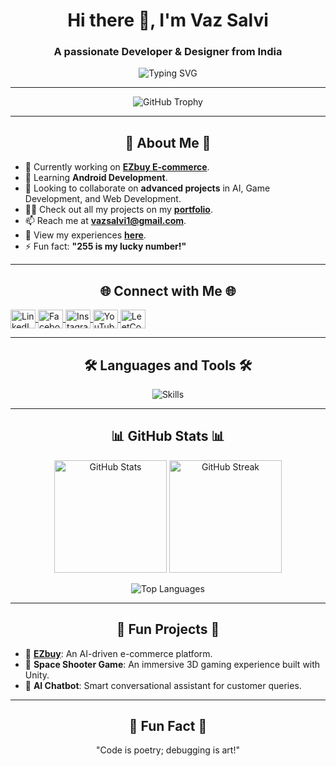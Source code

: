 <h1 align="center">Hi there 👋, I'm Vaz Salvi</h1>
<h3 align="center">A passionate Developer & Designer from India</h3>

<p align="center">
  <img src="https://readme-typing-svg.herokuapp.com?font=Fira+Code&weight=600&size=22&pause=1000&color=F700FF&width=435&lines=Creative+Developer;UI%2FUX+Enthusiast;Always+Learning%2C+Always+Growing" alt="Typing SVG" />
</p>

---

<p align="center">
  <img src="https://github-profile-trophy.vercel.app/?username=vazsalvi&theme=onedark&column=7&margin-w=15&margin-h=15" alt="GitHub Trophy" />
</p>

---

<h2 align="center">🌟 About Me 🌟</h2>
<ul>
  <li>🔭 Currently working on <a href="https://github.com/vazsalvi/EZbuy_Ecommerce" target="_blank"><b>EZbuy E-commerce</b></a>.</li>
  <li>🌱 Learning <b>Android Development</b>.</li>
  <li>👯 Looking to collaborate on <b>advanced projects</b> in AI, Game Development, and Web Development.</li>
  <li>👨‍💻 Check out all my projects on my <a href="https://salviportfolio.freewebhostmost.com/about/" target="_blank"><b>portfolio</b></a>.</li>
  <li>📫 Reach me at <a href="mailto:vazsalvi1@gmail.com"><b>vazsalvi1@gmail.com</b></a>.</li>
  <li>📄 View my experiences <a href="https://drive.google.com/file/d/1eNDNyhEYYLRxgrUoRQ7ewKZOtwj6tT9j/view?usp=sharing" target="_blank"><b>here</b></a>.</li>
  <li>⚡ Fun fact: <b>"255 is my lucky number!"</b></li>
</ul>

---

<h2 align="center">🌐 Connect with Me 🌐</h2>
<p align="left">
  <a href="https://www.linkedin.com/in/salvi-vaz-56a3b628a/" target="_blank">
    <img align="center" src="https://raw.githubusercontent.com/rahuldkjain/github-profile-readme-generator/master/src/images/icons/Social/linked-in-alt.svg" alt="LinkedIn" height="30" width="40" />
  </a>
  <a href="https://www.facebook.com/salvivaz.vaz" target="_blank">
    <img align="center" src="https://raw.githubusercontent.com/rahuldkjain/github-profile-readme-generator/master/src/images/icons/Social/facebook.svg" alt="Facebook" height="30" width="40" />
  <a href="https://www.instagram.com/ithome_grace/" target="_blank">
    <img align="center" src="https://upload.wikimedia.org/wikipedia/commons/a/a5/Instagram_icon.png" alt="Instagram" height="30" width="40" />
  </a>
  <a href="https://www.youtube.com/@salvivaz9020" target="_blank">
    <img align="center" src="https://www.vectorlogo.zone/logos/youtube/youtube-icon.svg" alt="YouTube" height="30" width="40" />
  </a>
  <a href="https://leetcode.com/u/vazsalvi/" target="_blank">
    <img align="center" src="https://upload.wikimedia.org/wikipedia/commons/1/19/LeetCode_logo_black.png" alt="LeetCode" height="30" width="40" />
  </a>
</p>

---

<h2 align="center">🛠️ Languages and Tools 🛠️</h2>
<p align="center">
  <img src="https://skillicons.dev/icons?i=android,bootstrap,c,cpp,css,figma,firebase,flutter,go,html,java,javascript,kotlin,linux,mongodb,mysql,nodejs,php,python,pytorch,react,tailwind,tensorflow,typescript,unity,vue" alt="Skills" />
</p>

---

<h2 align="center">📊 GitHub Stats 📊</h2>
<div align="center">
  <img src="https://github-readme-stats.vercel.app/api?username=vazsalvi&show_icons=true&theme=radical" alt="GitHub Stats" height="180" />
  <img src="https://github-readme-streak-stats.herokuapp.com/?user=vazsalvi&theme=radical" alt="GitHub Streak" height="180" />
</div>
<p align="center">
  <img src="https://github-readme-stats.vercel.app/api/top-langs/?username=vazsalvi&layout=compact&theme=radical" alt="Top Languages" />
</p>

---

<h2 align="center">🚀 Fun Projects 🚀</h2>
<ul>
  <li>🎯 <a href="https://github.com/vazsalvi/EZbuy_Ecommerce" target="_blank"><b>EZbuy</b></a>: An AI-driven e-commerce platform.</li>
  <li>🌌 <b>Space Shooter Game</b>: An immersive 3D gaming experience built with Unity.</li>
  <li>🤖 <b>AI Chatbot</b>: Smart conversational assistant for customer queries.</li>
</ul>

---

<h2 align="center">🌟 Fun Fact 🌟</h2>
<p align="center">
  "Code is poetry; debugging is art!"
</p>

